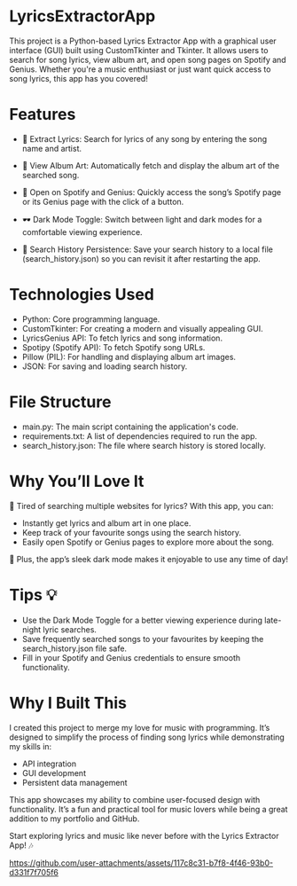# LyricsExtractorApp
This project is a Python-based Lyrics Extractor App with a graphical user interface (GUI) built using CustomTkinter and Tkinter. It allows users to search for song lyrics, view album art, and open song pages on Spotify and Genius. Whether you're a music enthusiast or just want quick access to song lyrics, this app has you covered!

# Features
- 🎵 Extract Lyrics: Search for lyrics of any song by entering the song name and artist.
  
- 🎨 View Album Art: Automatically fetch and display the album art of the searched song.
  
- 🔗 Open on Spotify and Genius: Quickly access the song’s Spotify page or its Genius page with the click of a button.
  
- 🕶️ Dark Mode Toggle: Switch between light and dark modes for a comfortable viewing experience.
  
- 🔄 Search History Persistence: Save your search history to a local file (search_history.json) so you can revisit it after restarting the app.
  
# Technologies Used
- Python: Core programming language.
- CustomTkinter: For creating a modern and visually appealing GUI.
- LyricsGenius API: To fetch lyrics and song information.
- Spotipy (Spotify API): To fetch Spotify song URLs.
- Pillow (PIL): For handling and displaying album art images.
- JSON: For saving and loading search history.

# File Structure
- main.py: The main script containing the application's code.
- requirements.txt: A list of dependencies required to run the app.
- search_history.json: The file where search history is stored locally.

# Why You’ll Love It
🎤 Tired of searching multiple websites for lyrics? With this app, you can:

- Instantly get lyrics and album art in one place.
- Keep track of your favourite songs using the search history.
- Easily open Spotify or Genius pages to explore more about the song.

🎉 Plus, the app’s sleek dark mode makes it enjoyable to use any time of day!

# Tips 💡
- Use the Dark Mode Toggle for a better viewing experience during late-night lyric searches.
- Save frequently searched songs to your favourites by keeping the search_history.json file safe.
- Fill in your Spotify and Genius credentials to ensure smooth functionality.

# Why I Built This
I created this project to merge my love for music with programming. It’s designed to simplify the process of finding song lyrics while demonstrating my skills in:

- API integration
- GUI development
- Persistent data management

This app showcases my ability to combine user-focused design with functionality. It’s a fun and practical tool for music lovers while being a great addition to my portfolio and GitHub.

Start exploring lyrics and music like never before with the Lyrics Extractor App! 🎶

https://github.com/user-attachments/assets/117c8c31-b7f8-4f46-93b0-d331f7f705f6
